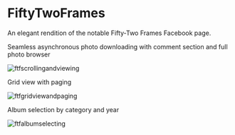 FiftyTwoFrames
==============

An elegant rendition of the notable Fifty-Two Frames Facebook page.  

Seamless asynchronous photo downloading with comment section and full photo browser

![ftfscrollingandviewing](https://cloud.githubusercontent.com/assets/5007053/10089187/b0fc5e84-62d5-11e5-893a-759a1dbe71c7.gif)

Grid view with paging

![ftfgridviewandpaging](https://cloud.githubusercontent.com/assets/5007053/10090692/2f50a540-62e7-11e5-801b-6c531c47e3ad.gif)

Album selection by category and year

![ftfalbumselecting](https://cloud.githubusercontent.com/assets/5007053/10091176/93f6a468-62ec-11e5-8e1a-daf7b9a869c3.gif)
